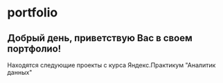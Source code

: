 # portfolio
## Добрый день, приветствую  Вас в своем портфолио!
Находятся следующие проекты с курса Яндекс.Практикум "Аналитик данных"

